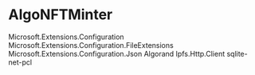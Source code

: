 # AlgoNFTMinter
 
Microsoft.Extensions.Configuration
Microsoft.Extensions.Configuration.FileExtensions
Microsoft.Extensions.Configuration.Json
Algorand
Ipfs.Http.Client
sqlite-net-pcl